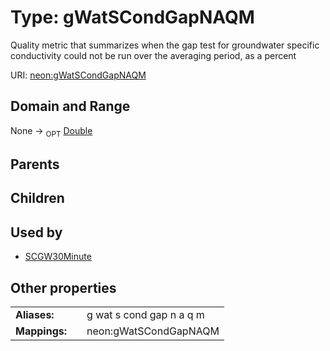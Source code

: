 
# Type: gWatSCondGapNAQM


Quality metric that summarizes when the gap test for groundwater specific conductivity could not be run over the averaging period, as a percent

URI: [neon:gWatSCondGapNAQM](https://data.neonscience.org/gWatSCondGapNAQM)


## Domain and Range

None ->  <sub>OPT</sub> [Double](types/Double.md)

## Parents


## Children


## Used by

 * [SCGW30Minute](SCGW30Minute.md)

## Other properties

|  |  |  |
| --- | --- | --- |
| **Aliases:** | | g wat s cond gap n a q m |
| **Mappings:** | | neon:gWatSCondGapNAQM |

